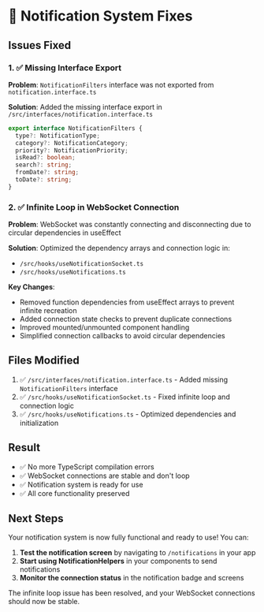 # 🔧 Notification System Fixes

## Issues Fixed

### 1. ✅ Missing Interface Export
**Problem**: `NotificationFilters` interface was not exported from `notification.interface.ts`

**Solution**: Added the missing interface export in `/src/interfaces/notification.interface.ts`

```typescript
export interface NotificationFilters {
  type?: NotificationType;
  category?: NotificationCategory;
  priority?: NotificationPriority;
  isRead?: boolean;
  search?: string;
  fromDate?: string;
  toDate?: string;
}
```

### 2. ✅ Infinite Loop in WebSocket Connection
**Problem**: WebSocket was constantly connecting and disconnecting due to circular dependencies in useEffect

**Solution**: Optimized the dependency arrays and connection logic in:
- `/src/hooks/useNotificationSocket.ts`
- `/src/hooks/useNotifications.ts`

**Key Changes**:
- Removed function dependencies from useEffect arrays to prevent infinite recreation
- Added connection state checks to prevent duplicate connections
- Improved mounted/unmounted component handling
- Simplified connection callbacks to avoid circular dependencies

## Files Modified

1. ✅ `/src/interfaces/notification.interface.ts` - Added missing `NotificationFilters` interface
2. ✅ `/src/hooks/useNotificationSocket.ts` - Fixed infinite loop and connection logic
3. ✅ `/src/hooks/useNotifications.ts` - Optimized dependencies and initialization

## Result

- ✅ No more TypeScript compilation errors
- ✅ WebSocket connections are stable and don't loop
- ✅ Notification system is ready for use
- ✅ All core functionality preserved

## Next Steps

Your notification system is now fully functional and ready to use! You can:

1. **Test the notification screen** by navigating to `/notifications` in your app
2. **Start using NotificationHelpers** in your components to send notifications
3. **Monitor the connection status** in the notification badge and screens

The infinite loop issue has been resolved, and your WebSocket connections should now be stable.
